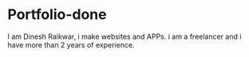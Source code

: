 # Portfolio-done
I am Dinesh Raikwar, i make websites and APPs. i am a freelancer and i have more than 2 years of experience.
